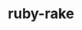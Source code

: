 ---
title: "ruby-rake"
layout: cache
categories: [package, develop]
meta: {"compilers": ["gcc@7.5.0"], "num_specs": 6, "num_specs_by_stack": {"build_systems": 6, "root": 6}, "oss": ["ubuntu18.04"], "platforms": ["linux"], "stacks": ["build_systems", "root"], "targets": ["x86_64_v3"], "versions": ["13.0.6"]}
spec_details: [{"compiler": "gcc@7.5.0", "hash": "bvymcr5dphz4arp5kca7jwrq3l4yrd52", "os": "ubuntu18.04", "platform": "linux", "size": "-", "stacks": ["build_systems", "root"], "target": "x86_64_v3", "variants": ["build_system=ruby"], "versions": ["13.0.6"]}, {"compiler": "gcc@7.5.0", "hash": "g3qvigebnxpaxqvxgdhvlronwuq6zzez", "os": "ubuntu18.04", "platform": "linux", "size": "-", "stacks": ["build_systems", "root"], "target": "x86_64_v3", "variants": ["build_system=ruby"], "versions": ["13.0.6"]}, {"compiler": "gcc@7.5.0", "hash": "hgf4vl3xku42f7ve4xmynqfphszurojg", "os": "ubuntu18.04", "platform": "linux", "size": "-", "stacks": ["build_systems", "root"], "target": "x86_64_v3", "variants": ["build_system=ruby"], "versions": ["13.0.6"]}, {"compiler": "gcc@7.5.0", "hash": "iftlzis62znnznpkc34a3fcqddfwjtaa", "os": "ubuntu18.04", "platform": "linux", "size": "-", "stacks": ["build_systems", "root"], "target": "x86_64_v3", "variants": ["build_system=ruby"], "versions": ["13.0.6"]}, {"compiler": "gcc@7.5.0", "hash": "lr3ngsfadroppe5u6bjtt3gun5g5knht", "os": "ubuntu18.04", "platform": "linux", "size": "-", "stacks": ["build_systems", "root"], "target": "x86_64_v3", "variants": ["build_system=ruby"], "versions": ["13.0.6"]}, {"compiler": "gcc@7.5.0", "hash": "wugksaklryedo34nd4l7ie3s2a3kya5g", "os": "ubuntu18.04", "platform": "linux", "size": "-", "stacks": ["build_systems", "root"], "target": "x86_64_v3", "variants": ["build_system=ruby"], "versions": ["13.0.6"]}]
---